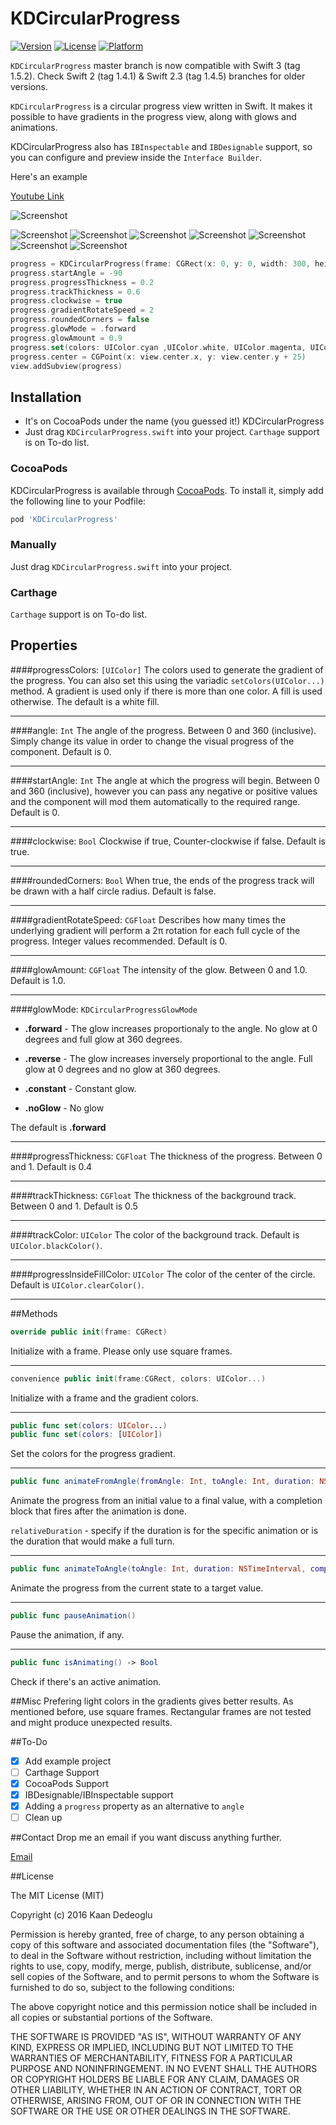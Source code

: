 # KDCircularProgress

[![Version](https://img.shields.io/cocoapods/v/KDCircularProgress.svg?style=flat)](http://cocoapods.org/pods/KDCircularProgress)
[![License](https://img.shields.io/cocoapods/l/KDCircularProgress.svg?style=flat)](http://cocoapods.org/pods/KDCircularProgress)
[![Platform](https://img.shields.io/cocoapods/p/KDCircularProgress.svg?style=flat)](http://cocoapods.org/pods/KDCircularProgress)

>
`KDCircularProgress` master branch is now compatible with Swift 3 (tag 1.5.2). Check Swift 2 (tag 1.4.1) & Swift 2.3 (tag 1.4.5) branches for older versions.


`KDCircularProgress` is a circular progress view written in Swift. It makes it possible to have gradients in the progress view, along with glows and animations.

KDCircularProgress also has `IBInspectable` and `IBDesignable` support, so you can configure and preview inside the `Interface Builder`. 


Here's an example

[Youtube Link](http://youtu.be/iIdas72MXOg)


![Screenshot](https://raw.githubusercontent.com/kaandedeoglu/KDCircularProgress/master/Assets/screenshot.gif)

![Screenshot](https://raw.githubusercontent.com/kaandedeoglu/KDCircularProgress/master/Assets/screenshot.png)
![Screenshot](https://raw.githubusercontent.com/kaandedeoglu/KDCircularProgress/master/Assets/screenshot2.jpg)
![Screenshot](https://raw.githubusercontent.com/kaandedeoglu/KDCircularProgress/master/Assets/screenshot3.jpg)
![Screenshot](https://raw.githubusercontent.com/kaandedeoglu/KDCircularProgress/master/Assets/screenshot4.jpg)
![Screenshot](https://raw.githubusercontent.com/kaandedeoglu/KDCircularProgress/master/Assets/screenshot5.jpg)
![Screenshot](https://raw.githubusercontent.com/kaandedeoglu/KDCircularProgress/master/Assets/screenshot6.jpg)
![Screenshot](https://raw.githubusercontent.com/kaandedeoglu/KDCircularProgress/master/Assets/screenshot7.jpg)

```swift
progress = KDCircularProgress(frame: CGRect(x: 0, y: 0, width: 300, height: 300))
progress.startAngle = -90
progress.progressThickness = 0.2
progress.trackThickness = 0.6
progress.clockwise = true
progress.gradientRotateSpeed = 2
progress.roundedCorners = false
progress.glowMode = .forward
progress.glowAmount = 0.9
progress.set(colors: UIColor.cyan ,UIColor.white, UIColor.magenta, UIColor.white, UIColor.orange)
progress.center = CGPoint(x: view.center.x, y: view.center.y + 25)
view.addSubview(progress)
```

## Installation
- It's on CocoaPods under the name (you guessed it!) KDCircularProgress
- Just drag `KDCircularProgress.swift` into your project. `Carthage` support is on To-do list.

### CocoaPods

KDCircularProgress is available through [CocoaPods](http://cocoapods.org). To install
it, simply add the following line to your Podfile:

```ruby
pod 'KDCircularProgress'
```

### Manually

Just drag `KDCircularProgress.swift` into your project.

### Carthage

`Carthage` support is on To-do list.


## Properties

####progressColors: `[UIColor]`
The colors used to generate the gradient of the progress. You can also set this using the variadic `setColors(UIColor...)` method. A gradient is used only if there is more than one color. A fill is used otherwise. The default is a white fill.

------

####angle: `Int`
The angle of the progress. Between 0 and 360 (inclusive). Simply change its value in order to change the visual progress of the component. Default is 0.

------

####startAngle: `Int`
The angle at which the progress will begin. Between 0 and 360 (inclusive), however you can pass any negative or positive values and the component will mod them automatically to the required range. Default is 0.

------

####clockwise: `Bool`
Clockwise if true, Counter-clockwise if false. Default is true.

------

####roundedCorners: `Bool`
When true, the ends of the progress track will be drawn with a half circle radius. Default is false.

------

####gradientRotateSpeed: `CGFloat`
Describes how many times the underlying gradient will perform a 2π rotation for each full cycle of the progress. Integer values recommended. Default is 0.

------

####glowAmount: `CGFloat`
The intensity of the glow. Between 0 and 1.0. Default is 1.0.

------

####glowMode: `KDCircularProgressGlowMode`
- **.forward** - The glow increases proportionaly to the angle. No glow at 0 degrees and full glow at 360 degrees.

- **.reverse** - The glow increases inversely proportional to the angle. Full glow at 0 degrees and no glow at 360 degrees.

- **.constant** - Constant glow.

- **.noGlow** - No glow

The default is **.forward**

------

####progressThickness: `CGFloat`
The thickness of the progress. Between 0 and 1. Default is 0.4

------

####trackThickness: `CGFloat`
The thickness of the background track. Between 0 and 1. Default is 0.5

------

####trackColor: `UIColor`
The color of the background track. Default is `UIColor.blackColor()`.

------

####progressInsideFillColor: `UIColor`
The color of the center of the circle. Default is `UIColor.clearColor()`.

------

##Methods
```swift 
override public init(frame: CGRect)
```
Initialize with a frame. Please only use square frames.

------

```swift 
convenience public init(frame:CGRect, colors: UIColor...)
```
Initialize with a frame and the gradient colors.

------

```swift 
public func set(colors: UIColor...)
public func set(colors: [UIColor])
```

Set the colors for the progress gradient.

------

```swift
public func animateFromAngle(fromAngle: Int, toAngle: Int, duration: NSTimeInterval, relativeDuration: Bool = true, completion: ((Bool) -> Void)?)
```

Animate the progress from an initial value to a final value, with a completion block that fires after the animation is done.

`relativeDuration` - specify if the duration is for the specific animation or is the duration that would make a full turn.

------

```swift
public func animateToAngle(toAngle: Int, duration: NSTimeInterval, completion: ((Bool) -> Void)?)
```

Animate the progress from the current state to a target value.

------

```swift 
public func pauseAnimation()
```

Pause the animation, if any.

------

```swift 
public func isAnimating() -> Bool
```

Check if there's an active animation.

##Misc
Prefering light colors in the gradients gives better results. As mentioned before, use square frames. Rectangular frames are not tested and might produce unexpected results.

##To-Do
- [x] Add example project
- [ ] Carthage Support
- [x] CocoaPods Support
- [x] IBDesignable/IBInspectable support
- [x] Adding a `progress` property as an alternative to `angle`
- [ ] Clean up

##Contact
Drop me an email if you want discuss anything further.

[Email](kaandedeoglu@me.com)

##License

The MIT License (MIT)

Copyright (c) 2016 Kaan Dedeoglu

Permission is hereby granted, free of charge, to any person obtaining a copy
of this software and associated documentation files (the "Software"), to deal
in the Software without restriction, including without limitation the rights
to use, copy, modify, merge, publish, distribute, sublicense, and/or sell
copies of the Software, and to permit persons to whom the Software is
furnished to do so, subject to the following conditions:

The above copyright notice and this permission notice shall be included in all
copies or substantial portions of the Software.

THE SOFTWARE IS PROVIDED "AS IS", WITHOUT WARRANTY OF ANY KIND, EXPRESS OR
IMPLIED, INCLUDING BUT NOT LIMITED TO THE WARRANTIES OF MERCHANTABILITY,
FITNESS FOR A PARTICULAR PURPOSE AND NONINFRINGEMENT. IN NO EVENT SHALL THE
AUTHORS OR COPYRIGHT HOLDERS BE LIABLE FOR ANY CLAIM, DAMAGES OR OTHER
LIABILITY, WHETHER IN AN ACTION OF CONTRACT, TORT OR OTHERWISE, ARISING FROM,
OUT OF OR IN CONNECTION WITH THE SOFTWARE OR THE USE OR OTHER DEALINGS IN THE
SOFTWARE.
